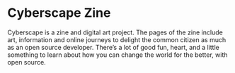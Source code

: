 # Cyberscape Zine

Cyberscape is a zine and digital art project. The pages of the zine include art, information and online journeys to delight the common citizen as much as an open source developer. There’s a lot of good fun, heart, and a little something to learn about how you can change the world for the better, with open source.
